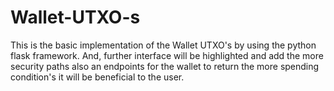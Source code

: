 # Wallet-UTXO-s


This is the basic implementation of the Wallet UTXO's by using the python flask framework. And, further interface will be highlighted and add the more security paths also an endpoints for the wallet to return the more spending condition's it will be beneficial to the user.
